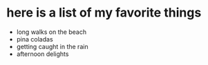 # here is a list of my favorite things
- long walks on the beach
- pina coladas
- getting caught in the rain
- afternoon delights
